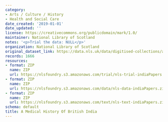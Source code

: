 ```yaml
---
category:
- Arts / Culture / History
- Health and Social Care
date_created: '2019-01-01'
date_updated: ''
license: https://creativecommons.org/publicdomain/mark/1.0/
maintainer: National Library of Scotland
notes: '<p>Trial the data: NULL</p>'
organization: National Library of Scotland
original_dataset_link: https://data.nls.uk/data/digitised-collections/a-medical-history-of-british-india/
records: 1666
resources:
- format: ZIP
  name: ZIP
  url: https://nlsfoundry.s3.amazonaws.com/trial/nls-trial-indiaPapers.zip
- format: ZIP
  name: ZIP
  url: https://nlsfoundry.s3.amazonaws.com/data/nls-data-indiaPapers.zip
- format: ZIP
  name: ZIP
  url: https://nlsfoundry.s3.amazonaws.com/text/nls-text-indiaPapers.zip
schema: default
title: A Medical History Of British India
---
```

